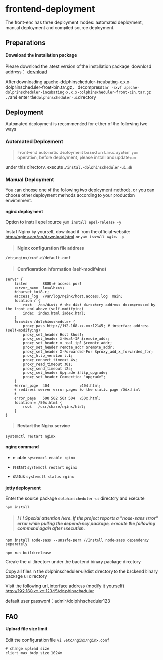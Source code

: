 # frontend-deployment

The front-end has three deployment modes: automated deployment, manual deployment and compiled source deployment.



## Preparations

#### Download the installation package

Please download the latest version of the installation package, download address： [download](https://dolphinscheduler.apache.org/en-us/docs/release/download.html)

After downloading apache-dolphinscheduler-incubating-x.x.x-dolphinscheduler-front-bin.tar.gz，
decompress`tar -zxvf apache-dolphinscheduler-incubating-x.x.x-dolphinscheduler-front-bin.tar.gz ./`and enter the`dolphinscheduler-ui`directory




## Deployment

Automated deployment is recommended for either of the following two ways

### Automated Deployment

>Front-end automatic deployment based on Linux system `yum` operation, before deployment, please install and update`yum`

under this directory, execute`./install-dolphinscheduler-ui.sh` 


### Manual Deployment
You can choose one of the following two deployment methods, or you can choose other deployment methods according to your production environment.

#### nginx deployment
Option to install epel source `yum install epel-release -y`

Install Nginx by yourself, download it from the official website: http://nginx.org/en/download.html or `yum install nginx -y`


> ####  Nginx configuration file address

```
/etc/nginx/conf.d/default.conf
```

> ####  Configuration information (self-modifying)

```
server {
    listen       8888;# access port
    server_name  localhost;
    #charset koi8-r;
    #access_log  /var/log/nginx/host.access.log  main;
    location / {
        root   /xx/dist; # the dist directory address decompressed by the front end above (self-modifying)
        index  index.html index.html;
    }
    location /dolphinscheduler {
        proxy_pass http://192.168.xx.xx:12345; # interface address (self-modifying)
        proxy_set_header Host $host;
        proxy_set_header X-Real-IP $remote_addr;
        proxy_set_header x_real_ipP $remote_addr;
        proxy_set_header remote_addr $remote_addr;
        proxy_set_header X-Forwarded-For $proxy_add_x_forwarded_for;
        proxy_http_version 1.1;
        proxy_connect_timeout 4s;
        proxy_read_timeout 30s;
        proxy_send_timeout 12s;
        proxy_set_header Upgrade $http_upgrade;
        proxy_set_header Connection "upgrade";
    }
    #error_page  404              /404.html;
    # redirect server error pages to the static page /50x.html
    #
    error_page   500 502 503 504  /50x.html;
    location = /50x.html {
        root   /usr/share/nginx/html;
    }
}
```

> ####  Restart the Nginx service

```
systemctl restart nginx
```

#### nginx command

- enable `systemctl enable nginx`

- restart `systemctl restart nginx`

- status `systemctl status nginx`

#### jetty deployment
Enter the source package `dolphinscheduler-ui` directory and execute

```
npm install
```

> #####  ! ! ! Special attention here. If the project reports a "node-sass error" error while pulling the dependency package, execute the following command again after execution.
```
npm install node-sass --unsafe-perm //Install node-sass dependency separately
```

```
npm run build:release
```

Create the ui directory under the backend binary package directory

Copy all files in the dolphinscheduler-ui/dist directory to the backend binary package ui directory

Visit the following url, interface address (modify it yourself)
http://192.168.xx.xx:12345/dolphinscheduler

default user password：admin/dolphinscheduler123

## FAQ
#### Upload file size limit

Edit the configuration file `vi /etc/nginx/nginx.conf`

```
# change upload size
client_max_body_size 1024m
```


